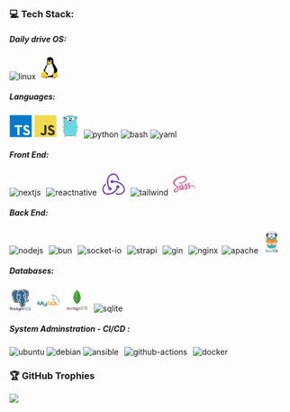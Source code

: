 ### 💻 Tech Stack:
##### Daily drive OS:
<img src="https://upload.wikimedia.org/wikipedia/commons/thumb/9/9e/UbuntuCoF.svg/640px-UbuntuCoF.svg.png" alt="linux" width="40" height="40"/> <img src="https://raw.githubusercontent.com/devicons/devicon/master/icons/linux/linux-original.svg" alt="linux" width="40" height="40"/>

##### Languages:
<img src="https://raw.githubusercontent.com/devicons/devicon/master/icons/typescript/typescript-original.svg" alt="typescript" width="40" height="40"/> <img src="https://raw.githubusercontent.com/devicons/devicon/master/icons/javascript/javascript-original.svg" alt="javascript" width="40" height="40"/> <img src="https://raw.githubusercontent.com/devicons/devicon/master/icons/go/go-original.svg" alt="go" width="40" height="40"/> <img src="https://logos-download.com/wp-content/uploads/2016/10/Python_logo_icon-700x697.png" alt="python" width="40" height="40"/> <img src="https://www.vectorlogo.zone/logos/gnu_bash/gnu_bash-icon.svg" alt="bash" width="40" height="40"/> <img src="https://upload.wikimedia.org/wikipedia/commons/thumb/5/5a/Official_YAML_Logo.svg/220px-Official_YAML_Logo.svg.png" alt="yaml" width="40" height="40"/> 

##### Front End:
<img src="https://cdn.worldvectorlogo.com/logos/nextjs-2.svg" alt="nextjs" width="40" height="40" style="margin-right: 6px;"/> <img src="https://reactnative.dev/img/header_logo.svg" alt="reactnative" width="40" height="40" style="margin-right: 6px;"/> <img src="https://raw.githubusercontent.com/devicons/devicon/master/icons/redux/redux-original.svg" alt="redux" width="40" height="40" style="margin-right: 10px;"/><img src="https://www.vectorlogo.zone/logos/tailwindcss/tailwindcss-icon.svg" alt="tailwind" width="40" height="40" style="margin-right: 4px;"/>  <img src="https://raw.githubusercontent.com/devicons/devicon/master/icons/sass/sass-original.svg" alt="sass" width="40" height="40" style="margin-right: 6px;"/> 

##### Back End:
<img src="https://cdn.worldvectorlogo.com/logos/nodejs-icon.svg" alt="nodejs" width="40" height="40" style="margin-right: 6px;"/> <img src="https://uploads.sitepoint.com/wp-content/uploads/2023/05/1683678867bun-logo.svg" alt="bun" width="40" height="40" style="margin-right: 6px;"/> <img src="https://upload.wikimedia.org/wikipedia/commons/thumb/9/96/Socket-io.svg/512px-Socket-io.svg.png" alt="socket-io" style="margin-right: 6px;" width="40" height="40"/> <img src="https://avatars.githubusercontent.com/u/19872173?s=48&v=4" alt="strapi" width="40" height="40" style="margin-right: 6px;"/> <img src="https://avatars.githubusercontent.com/u/7894478?s=48&v=4" alt="gin" width="40" height="40" style="margin-right: 6px;"/> <img src="https://images.chainguard.dev/logos/nginx.svg" style="margin-right: 3px;" alt="nginx" width="40" height="40"/> <img src="https://avatars.githubusercontent.com/u/47359?s=200&v=4"  alt="apache" width="40" height="40"/> <img src="https://raw.githubusercontent.com/docker-library/docs/a6cc2c5f4bc6658168f2a0abbb0307acaefff80e/traefik/logo.png" style="margin-right: 6px;" alt="apache" width="40" height="40"/> 

##### Databases:
<img src="https://raw.githubusercontent.com/devicons/devicon/master/icons/postgresql/postgresql-original-wordmark.svg" alt="postgresql" style="margin-right: 6px;" idth="40" height="40"/>  <img style="margin-right: 6px;" src="https://raw.githubusercontent.com/devicons/devicon/master/icons/mysql/mysql-original-wordmark.svg" alt="mysql" width="40" height="40"/> <img style="margin-right: 6px;" src="https://raw.githubusercontent.com/devicons/devicon/master/icons/mongodb/mongodb-original-wordmark.svg" alt="mongodb" width="40" height="40"/> <img style="margin-right: px;" src="https://www.vectorlogo.zone/logos/sqlite/sqlite-icon.svg" alt="sqlite" width="40" height="40"/>

##### System Adminstration - CI/CD :
<img src="https://upload.wikimedia.org/wikipedia/commons/thumb/9/9e/UbuntuCoF.svg/640px-UbuntuCoF.svg.png" alt="ubuntu" width="40" height="40"/>  <img src="https://static-00.iconduck.com/assets.00/debian-icon-512x512-4oslvm20.png" alt="debian" width="40" height="42"/> <img src="https://www.ansible.com/images/project-logos/ansible-core.svg" alt="ansible" width="40" height="42" style="margin-right: 6px;"/> <img src="https://github.co.jp/assets/images/features/actions/actions-icon-actions.svg" style="margin-right: 6px;" alt="github-actions" width="40" height="40" />  <img src="https://cdn4.iconfinder.com/data/icons/logos-and-brands/512/97_Docker_logo_logos-512.png" alt="docker" width="40" height="40"/> 

### 🏆 GitHub Trophies
![](https://github-profile-trophy.vercel.app/?username=aouiniamine&theme=aura_dark&no-frame=true&no-bg=false&margin-w=4)

